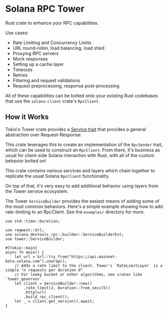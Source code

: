 # Solana RPC Tower
Rust crate to enhance your RPC capabilities.

Use cases:
- Rate Limiting and Concurrency Limits
- URL round-robin, load balancing, load shed
- Proxying RPC servers
- Mock responses
- Setting up a cache layer
- Timeouts
- Retries
- Filtering and request validations
- Request preprocessing, response post-processing

All of these capabilities can be bolted onto your existing Rust codebases that use the `solana-client` crate's `RpcClient`.

## How it Works
Tokio's Tower crate provides a [Service trait](https://tokio.rs/blog/2021-05-14-inventing-the-service-trait) that provides
a general abstraction over Request-Response. 

This crate leverages this to create an implementation of the `RpcSender` trait, which can be used to construct
an `RpcClient`. From there, it's business as usual for client-side Solana interaction with Rust, with all of the
custom behavior bolted on!

This crate contains various services and layers which chain together to replicate the usual Solana `RpcClient` functionality.

On top of that, it's very easy to add additional behavior using layers from the Tower service ecosystem.

The Tower `ServiceBuilder` provides the easiest means of adding some of the most common behaviors.
Here's a simple example showing how to add rate-limiting to an RpcClient. See the `examples/` directory for more.

```
use std::time::Duration;

use reqwest::Url;
use solana_devtools_rpc::builder::ServiceBuilderExt;
use tower::ServiceBuilder;

#[tokio::main]
async fn main() {
    let url = Url::try_from("https://api.mainnet-beta.solana.com").unwrap();
    // Adds a rate limit to the client. Tower's `RateLimitLayer` is a simple "n requests per duration d"
    // For leaky bucket or other algorithms, see crates like `tower_governor`.
    let client = ServiceBuilder::new()
        .rate_limit(2, Duration::from_secs(5))
        .http(url)
        .build_rpc_client();
    let _ = client.get_version().await;
}
```

